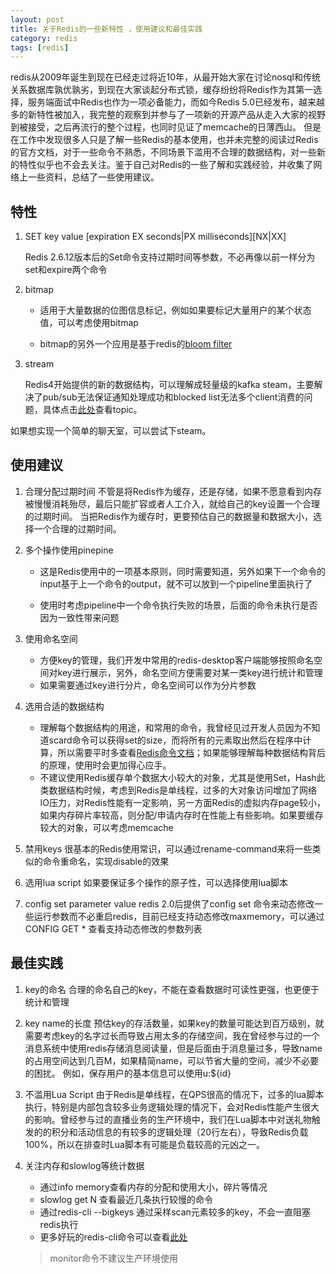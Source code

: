 ```yaml
---
layout: post
title: 关于Redis的一些新特性 ，使用建议和最佳实践
category: redis
tags: [redis]
---
```




redis从2009年诞生到现在已经走过将近10年，从最开始大家在讨论nosql和传统关系数据库孰优孰劣，到现在大家谈起分布式锁，缓存纷纷将Redis作为其第一选择，服务端面试中Redis也作为一项必备能力，而如今Redis 5.0已经发布，越来越多的新特性被加入，我完整的观察到并参与了一项新的开源产品从走入大家的视野到被接受，之后再流行的整个过程，也同时见证了memcache的日薄西山。
但是在工作中发现很多人只是了解一些Redis的基本使用，也并未完整的阅读过Redis的官方文档，对于一些命令不熟悉，不同场景下滥用不合理的数据结构，对一些新的特性似乎也不会去关注。鉴于自己对Redis的一些了解和实践经验，并收集了网络上一些资料，总结了一些使用建议。

## 特性

1.  SET key value [expiration EX seconds|PX milliseconds][NX|XX]

    Redis 2.6.12版本后的Set命令支持过期时间等参数，不必再像以前一样分为set和expire两个命令

2.  bitmap

    *   适用于大量数据的位图信息标记，例如如果要标记大量用户的某个状态值，可以考虑使用bitmap

    *   bitmap的另外一个应用是基于redis的[bloom filter](https://github.com/Baqend/Orestes-Bloomfilter)

3.  stream

    Redis4开始提供的新的数据结构，可以理解成轻量级的kafka steam，主要解决了pub/sub无法保证通知处理成功和blocked list无法多个client消费的问题，具体点击[此处](https://redis.io/topics/streams-intro)查看topic。

如果想实现一个简单的聊天室，可以尝试下steam。

## 使用建议

1.  合理分配过期时间
    不管是将Redis作为缓存，还是存储，如果不愿意看到内存被慢慢消耗殆尽，最后只能扩容或者人工介入，就给自己的key设置一个合理的过期时间。 当把Redis作为缓存时，更要预估自己的数据量和数据大小，选择一个合理的过期时间。

2.  多个操作使用pinepine

    *   这是Redis使用中的一项基本原则，同时需要知道，另外如果下一个命令的input基于上一个命令的output，就不可以放到一个pipeline里面执行了

    *   使用时考虑pipeline中一个命令执行失败的场景，后面的命令未执行是否因为一致性带来问题

3.  使用命名空间

    *   方便key的管理，我们开发中常用的redis-desktop客户端能够按照命名空间对key进行展示，另外，命名空间方便需要对某一类key进行统计和管理
    *   如果需要通过key进行分片，命名空间可以作为分片参数
4.  选用合适的数据结构

    *   理解每个数据结构的用途，和常用的命令，我曾经见过开发人员因为不知道scard命令可以获得set的size，而将所有的元素取出然后在程序中计算，所以需要平时多查看[Redis命令文档](https://redis.io/commands)；如果能够理解每种数据结构背后的原理，使用时会更加得心应手。
    *   不建议使用Redis缓存单个数据大小较大的对象，尤其是使用Set，Hash此类数据结构时候，考虑到Redis是单线程，过多的大对象访问增加了网络IO压力，对Redis性能有一定影响，另一方面Redis的虚拟内存page较小，如果内存碎片率较高，则分配/申请内存时在性能上有些影响。如果要缓存较大的对象，可以考虑memcache
5.  禁用keys
    很基本的Redis使用常识，可以通过rename-command来将一些类似的命令重命名，实现disable的效果

6.  选用lua script
    如果要保证多个操作的原子性，可以选择使用lua脚本

7.  config set parameter value
    redis 2.0后提供了config set 命令来动态修改一些运行参数而不必重启redis，目前已经支持动态修改maxmemory，可以通过CONFIG GET * 查看支持动态修改的参数列表

## 最佳实践

1.  key的命名
    合理的命名自己的key，不能在查看数据时可读性更强，也更便于统计和管理
2.  key name的长度
    预估key的存活数量，如果key的数量可能达到百万级别，就需要考虑key的名字过长而导致占用太多的存储空间，我在曾经参与过的一个消息系统中使用redis存储消息阅读量，但是后面由于消息量过多，导致name的占用空间达到几百M，如果精简name，可以节省大量的空间，减少不必要的困扰。 例如，保存用户的基本信息可以使用u:${id}
3.  不滥用Lua Script
    由于Redis是单线程，在QPS很高的情况下，过多的lua脚本执行，特别是内部包含较多业务逻辑处理的情况下，会对Redis性能产生很大的影响。曾经参与过的直播业务的生产环境中，我们在Lua脚本中对送礼物触发的的积分和活动信息的有较多的逻辑处理（20行左右），导致Redis负载100%，所以在排查时Lua脚本有可能是负载较高的元凶之一。
4.  关注内存和slowlog等统计数据

    *   通过info memory查看内存的分配和使用大小，碎片等情况
    *   slowlog get N 查看最近几条执行较慢的命令
    *   通过redis-cli --bigkeys 通过采样scan元素较多的key，不会一直阻塞redis执行
    *   更多好玩的redis-cli命令可以查看[此处](https://redis.io/topics/rediscli)

    > monitor命令不建议生产环境使用

